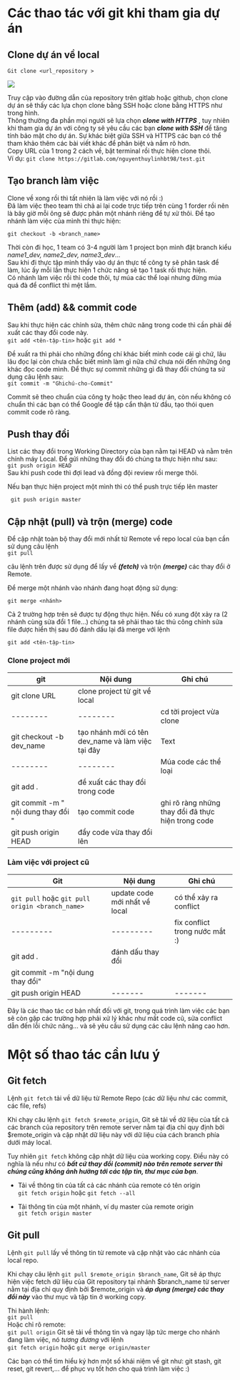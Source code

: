 # Các thao tác với git khi tham gia dự án  
## Clone dự án về local
```
Git clone <url_repository >
```
![](https://images.viblo.asia/e85b5fb3-e1cf-4375-97b2-e9dbba3e2b5c.png)
 
Truy cập vào đường dẫn của repository trên gitlab hoặc github, chọn clone dự án sẽ thấy các lựa chọn clone bằng SSH hoặc clone bằng HTTPS như trong hình. <br>
 Thông thường đa phần mọi người sẽ lựa chọn ***clone with HTTPS*** , tuy nhiên khi tham gia dự án với công ty sẽ yêu cầu các bạn ***clone with SSH*** để tăng tính bảo mật cho dự án. Sự khác biệt giữa SSH và HTTPS các bạn có thể tham khảo thêm các bài viết khác để phân biệt và nắm rõ hơn. <br>
Copy URL của 1 trong  2 cách về, bật terminal rồi thực hiện clone thôi. <br>
Ví dụ: 
`git clone https://gitlab.com/nguyenthuylinhbt98/test.git`

##  Tạo branch làm việc
Clone về xong rồi thì tất nhiên là làm việc với nó rồi :) <br>
 Đã làm việc theo team thì chả ai lại code trực tiếp trên cùng 1 forder rồi nên là bây giờ mỗi ông sẽ được phân một nhánh riêng để tự xử thôi.
 Để tạo nhánh làm việc của mình thì thực hiện:
 
 `git checkout -b <branch_name>`
 
 Thời còn đi học, 1 team có 3-4 người làm 1 project bọn mình đặt branch kiểu *name1_dev, name2_dev, name3_dev*... <br>
 Sau khi đi thực tập mình thấy vào dự án thực tế công ty sẽ phân task để làm, lúc ấy mỗi lần thực hiện 1 chức năng sẽ tạo 1 task rồi thực hiện. <br>
 Có nhánh làm việc rồi thì code thôi, tự múa các thể loại nhưng đừng múa quá đà để conflict thì mệt lắm.
 
##  Thêm (add) && commit code
Sau khi thực hiện các chỉnh sửa, thêm chức năng trong code thì cần phải đề xuất các thay đổi code này. <br>
`git add <tên-tập-tin>` hoặc 
`git add *` 

Đề xuất ra thì phải cho những đồng chí khác biết mình code cái gì chứ, lâu lâu đọc lại còn chưa chắc biết mình làm gì nữa chứ chưa nói đến những ông khác đọc code mình.
Để thực sự commit những gì đã thay đổi chúng ta sử dụng câu lệnh sau: <br>
`git commit -m "Ghichú-cho-Commit"`

Commit sẽ theo chuẩn của công ty hoặc theo lead dự án, còn nếu không có chuẩn thì các bạn có thể Google để tập cẩn thận từ đầu, tạo thói quen commit code rõ ràng.
## Push thay đổi
List các thay đổi trong Working Directory của bạn nằm tại HEAD và nằm trên chính máy Local. Để gửi những thay đổi đó chúng ta thực hiện như sau: <br>
`git push origin HEAD` <br>
Sau khi push code thì đợi lead và đồng đội review rồi merge thôi.

Nếu bạn thực hiện project một mình thì có thể push trực tiếp lên master

` git push origin master`

## Cập nhật (pull) và trộn (merge) code
Để cập nhật toàn bộ thay đổi mới nhất từ Remote về repo local của bạn cần sử dụng câu lệnh<br>
`git pull`

câu lệnh trên được sử dụng để lấy vể ***(fetch)*** và trộn  ***(merge)***  các thay đổi ở Remote.

Để merge một nhánh vào nhánh đang hoạt động sử dụng:

`
git merge <nhánh>
`

Cả 2 trường hợp trên sẽ được tự động thực hiện. Nếu có xung đột xảy ra (2 nhánh cùng sửa đổi 1 file…) chúng ta sẽ phải thao tác thủ công chỉnh sửa file được hiển thị sau đó đánh dấu lại đã merge với lệnh

`git add <tên-tập-tin>`

### Clone project mới
| git | Nội dung | Ghi chú |
| -------- | -------- | -------- |
| git clone URL     | clone project từ git về local     |      |
| -------- | -------- | cd tời project vừa clone |
| git checkout -b dev_name     | tạo nhánh mới có tên dev_name và làm việc tại đây     | Text     |
| -------- | -------- | Múa code các thể loại |
| git add .     | đề xuất các thay đổi trong code     |      |
| git commit -m " nội dung thay đổi " | tạo commit code | ghi rõ ràng những thay đổi đã thực hiện trong code |
| git push origin HEAD     | đẩy code vừa thay đổi lên     |      |

### Làm việc với project cũ

| Git | Nội dung | Ghi chú |
| -------- | -------- | -------- |
| `git pull`  hoặc `git pull origin <branch_name>`   | update code mới nhất về local     |  có thể xảy ra conflict    |
| ---------  | ---------    |  fix conflict trong nước mắt :)    |
| git add .   |   đánh dấu thay đổi  |      |
| git commit -m "nội dung thay đổi"  |     |      |
| git push origin HEAD   |  -------   |  -------    |

Đây là các thao tác cơ bản nhất đối với git, trong quá trình làm việc các bạn sẽ còn gặp các trường hợp phải xử lý khác như mất code cũ, sửa conflict dẫn đến lỗi chức năng... và sẽ yêu cầu sử dụng các câu lệnh nâng cao hơn.

# Một số thao tác cần lưu ý
## Git fetch

Lệnh `git fetch` tải về dữ liệu từ Remote Repo (các dữ liệu như các commit, các file, refs)

Khi chạy câu lệnh `git fetch $remote_origin`, Git sẽ tải về dữ liệu của tất cả các branch của repository trên remote server nằm tại địa chỉ quy định bởi $remote_origin và cập nhật dữ liệu này với dữ liệu của cách branch phía dưới máy local.

Tuy nhiên `git fetch` không cập nhật dữ liệu của working copy. Điều này có nghĩa là nếu như có ***bất cứ thay đổi (commit) nào trên remote server thì chúng cũng không ảnh hưởng tới các tập tin, thư mục của bạn***.

* Tải về thông tin của tất cả các nhánh của remote có tên origin<br>
`git fetch origin`
hoặc
`git fetch --all`

* Tải thông tin của một nhánh, ví dụ master của remote origin <br>
`git fetch origin master`

## Git pull

Lệnh `git pull` lấy về thông tin từ remote và cập nhật vào các nhánh của local repo.

Khi chạy câu lệnh `git pull $remote_origin $branch_name`, Git sẽ áp thực hiện việc fetch dữ liệu của Git repository tại nhánh $branch_name từ server nằm tại địa chỉ quy định bởi $remote_origin và ***áp dụng (merge) các thay đổi này*** vào thư mục và tập tin ở working copy.

Thi hành lệnh: <br>
`git pull` <br>
Hoặc chỉ rõ remote: <br>
`git pull origin`
Git sẽ tải về thông tin và ngay lập tức merge cho nhánh đang làm việc, nó *tương đương* với lệnh <br>
`git fetch origin` hoặc
`git merge origin/master`

Các bạn có thể tìm hiểu ký hơn một số khái niệm về git như: git stash, git reset, git revert,... để phục vụ tốt hơn cho quá trình làm việc :)